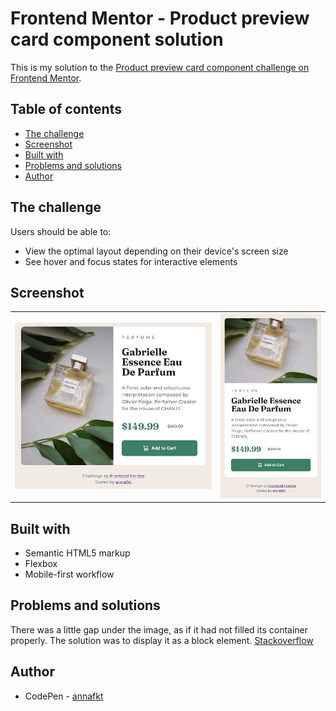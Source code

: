 # Frontend Mentor - Product preview card component solution

This is my solution to the [Product preview card component challenge on Frontend Mentor](https://www.frontendmentor.io/challenges/product-preview-card-component-GO7UmttRfa).

## Table of contents

- [The challenge](#the-challenge)
- [Screenshot](#screenshot)
- [Built with](#built-with)
- [Problems and solutions](#problems-and-solutions)
- [Author](#author)

## The challenge

Users should be able to:

- View the optimal layout depending on their device's screen size
- See hover and focus states for interactive elements

## Screenshot

<table>
  <tr>
    <td><img src="screenshot-desktop.jpg" alt="Screenshot of the desktop layout"></td>
    <td><img src="screenshot-mobile.jpg" alt="Screenshot of the mobile layout"></td>
  </tr>
</table>

## Built with

- Semantic HTML5 markup
- Flexbox
- Mobile-first workflow

## Problems and solutions

There was a little gap under the image, as if it had not filled its container properly.
The solution was to display it as a block element.
[Stackoverflow](https://stackoverflow.com/questions/10266849/image-will-not-fill-div)

## Author

- CodePen - [annafkt](https://codepen.io/annafkt)